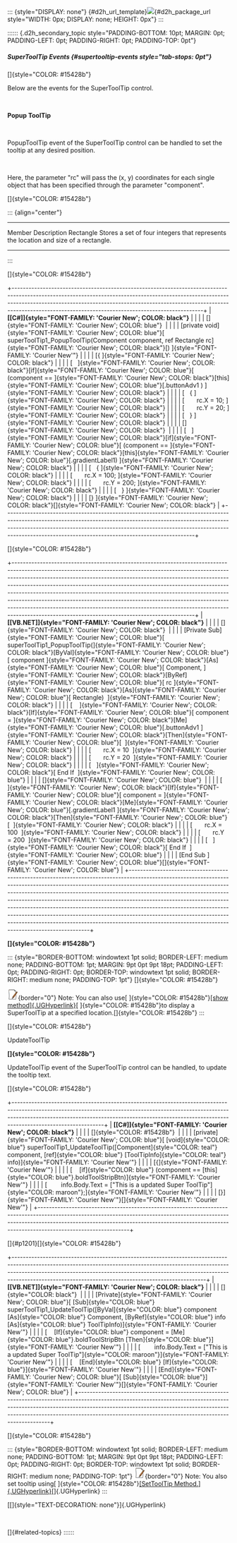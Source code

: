 ::: {style="DISPLAY: none"}
[](ms-xhelp:///?Id=d2h_url_template){#d2h_url_template}![](!package_url!){#d2h_package_url style="WIDTH: 0px; DISPLAY: none; HEIGHT: 0px"}
:::

:::::: {.d2h_secondary_topic style="PADDING-BOTTOM: 10pt; MARGIN: 0pt; PADDING-LEFT: 0pt; PADDING-RIGHT: 0pt; PADDING-TOP: 0pt"}
##### SuperToolTip Events {#supertooltip-events style="tab-stops: 0pt"}

[]{style="COLOR: #15428b"} 

Below are the events for the SuperToolTip control.

 

**Popup ToolTip**

 

PopupToolTip event of the SuperToolTip control can be handled to set the tooltip at any desired position.

 

Here, the parameter \"rc\" will pass the (x, y) coordinates for each single object that has been specified through the parameter \"component\".

[]{style="COLOR: #15428b"} 

::: {align="center"}
  ----------- -------------------------------------------------------------------------------------
  Member      Description
  Rectangle   Stores a set of four integers that represents the location and size of a rectangle.
  ----------- -------------------------------------------------------------------------------------
:::

[]{style="COLOR: #15428b"} 

+-------------------------------------------------------------------------------------------------------------------------------------------------------------------------------------------------------------------------------------------------------------------------------------------------------------+
| **[\[C#\]]{style="FONT-FAMILY: 'Courier New'; COLOR: black"}**                                                                                                                                                                                                                                              |
|                                                                                                                                                                                                                                                                                                             |
| []{style="FONT-FAMILY: 'Courier New'; COLOR: blue"}                                                                                                                                                                                                                                                         |
|                                                                                                                                                                                                                                                                                                             |
| [private void]{style="FONT-FAMILY: 'Courier New'; COLOR: blue"}[ superToolTip1_PopupToolTip(Component component, ref Rectangle rc]{style="FONT-FAMILY: 'Courier New'; COLOR: black"}[) ]{style="FONT-FAMILY: 'Courier New'"}                                                                                |
|                                                                                                                                                                                                                                                                                                             |
| [{ ]{style="FONT-FAMILY: 'Courier New'; COLOR: black"}                                                                                                                                                                                                                                                      |
|                                                                                                                                                                                                                                                                                                             |
| [   ]{style="FONT-FAMILY: 'Courier New'; COLOR: black"}[if]{style="FONT-FAMILY: 'Courier New'; COLOR: blue"}[ (component == ]{style="FONT-FAMILY: 'Courier New'; COLOR: black"}[this]{style="FONT-FAMILY: 'Courier New'; COLOR: blue"}[.buttonAdv1 ) ]{style="FONT-FAMILY: 'Courier New'; COLOR: black"}    |
|                                                                                                                                                                                                                                                                                                             |
| [   { ]{style="FONT-FAMILY: 'Courier New'; COLOR: black"}                                                                                                                                                                                                                                                   |
|                                                                                                                                                                                                                                                                                                             |
| [       rc.X = 10; ]{style="FONT-FAMILY: 'Courier New'; COLOR: black"}                                                                                                                                                                                                                                      |
|                                                                                                                                                                                                                                                                                                             |
| [       rc.Y = 20; ]{style="FONT-FAMILY: 'Courier New'; COLOR: black"}                                                                                                                                                                                                                                      |
|                                                                                                                                                                                                                                                                                                             |
| [   } ]{style="FONT-FAMILY: 'Courier New'; COLOR: black"}                                                                                                                                                                                                                                                   |
|                                                                                                                                                                                                                                                                                                             |
| []{style="FONT-FAMILY: 'Courier New'; COLOR: black"}                                                                                                                                                                                                                                                        |
|                                                                                                                                                                                                                                                                                                             |
| [   ]{style="FONT-FAMILY: 'Courier New'; COLOR: black"}[if]{style="FONT-FAMILY: 'Courier New'; COLOR: blue"}[ (component == ]{style="FONT-FAMILY: 'Courier New'; COLOR: black"}[this]{style="FONT-FAMILY: 'Courier New'; COLOR: blue"}[.gradientLabel1) ]{style="FONT-FAMILY: 'Courier New'; COLOR: black"} |
|                                                                                                                                                                                                                                                                                                             |
| [   { ]{style="FONT-FAMILY: 'Courier New'; COLOR: black"}                                                                                                                                                                                                                                                   |
|                                                                                                                                                                                                                                                                                                             |
| [       rc.X = 100; ]{style="FONT-FAMILY: 'Courier New'; COLOR: black"}                                                                                                                                                                                                                                     |
|                                                                                                                                                                                                                                                                                                             |
| [       rc.Y = 200; ]{style="FONT-FAMILY: 'Courier New'; COLOR: black"}                                                                                                                                                                                                                                     |
|                                                                                                                                                                                                                                                                                                             |
| [   } ]{style="FONT-FAMILY: 'Courier New'; COLOR: black"}                                                                                                                                                                                                                                                   |
|                                                                                                                                                                                                                                                                                                             |
| [} ]{style="FONT-FAMILY: 'Courier New'; COLOR: black"}[]{style="FONT-FAMILY: 'Courier New'; COLOR: black"}                                                                                                                                                                                                  |
+-------------------------------------------------------------------------------------------------------------------------------------------------------------------------------------------------------------------------------------------------------------------------------------------------------------+

[]{style="COLOR: #15428b"} 

+----------------------------------------------------------------------------------------------------------------------------------------------------------------------------------------------------------------------------------------------------------------------------------------------------------------------------------------------------------------------------------------------------------------------------------------------------------------------------------------------------------------------------------------------------------------------------------------------------------------------------------+
| **[\[VB.NET\]]{style="FONT-FAMILY: 'Courier New'; COLOR: black"}**                                                                                                                                                                                                                                                                                                                                                                                                                                                                                                                                                               |
|                                                                                                                                                                                                                                                                                                                                                                                                                                                                                                                                                                                                                                  |
| []{style="FONT-FAMILY: 'Courier New'; COLOR: black"}                                                                                                                                                                                                                                                                                                                                                                                                                                                                                                                                                                             |
|                                                                                                                                                                                                                                                                                                                                                                                                                                                                                                                                                                                                                                  |
| [Private Sub]{style="FONT-FAMILY: 'Courier New'; COLOR: blue"}[ superToolTip1_PopupToolTip(]{style="FONT-FAMILY: 'Courier New'; COLOR: black"}[ByVal]{style="FONT-FAMILY: 'Courier New'; COLOR: blue"}[ component ]{style="FONT-FAMILY: 'Courier New'; COLOR: black"}[As]{style="FONT-FAMILY: 'Courier New'; COLOR: blue"}[ Component, ]{style="FONT-FAMILY: 'Courier New'; COLOR: black"}[ByRef]{style="FONT-FAMILY: 'Courier New'; COLOR: blue"}[ rc ]{style="FONT-FAMILY: 'Courier New'; COLOR: black"}[As]{style="FONT-FAMILY: 'Courier New'; COLOR: blue"}[ Rectangle)  ]{style="FONT-FAMILY: 'Courier New'; COLOR: black"} |
|                                                                                                                                                                                                                                                                                                                                                                                                                                                                                                                                                                                                                                  |
| [    ]{style="FONT-FAMILY: 'Courier New'; COLOR: black"}[If]{style="FONT-FAMILY: 'Courier New'; COLOR: blue"}[ component = ]{style="FONT-FAMILY: 'Courier New'; COLOR: black"}[Me]{style="FONT-FAMILY: 'Courier New'; COLOR: blue"}[.buttonAdv1 ]{style="FONT-FAMILY: 'Courier New'; COLOR: black"}[Then]{style="FONT-FAMILY: 'Courier New'; COLOR: blue"}[  ]{style="FONT-FAMILY: 'Courier New'; COLOR: black"}                                                                                                                                                                                                                 |
|                                                                                                                                                                                                                                                                                                                                                                                                                                                                                                                                                                                                                                  |
| [       rc.X = 10  ]{style="FONT-FAMILY: 'Courier New'; COLOR: black"}                                                                                                                                                                                                                                                                                                                                                                                                                                                                                                                                                           |
|                                                                                                                                                                                                                                                                                                                                                                                                                                                                                                                                                                                                                                  |
| [       rc.Y = 20  ]{style="FONT-FAMILY: 'Courier New'; COLOR: black"}                                                                                                                                                                                                                                                                                                                                                                                                                                                                                                                                                           |
|                                                                                                                                                                                                                                                                                                                                                                                                                                                                                                                                                                                                                                  |
| [   ]{style="FONT-FAMILY: 'Courier New'; COLOR: black"}[ End If  ]{style="FONT-FAMILY: 'Courier New'; COLOR: blue"}                                                                                                                                                                                                                                                                                                                                                                                                                                                                                                              |
|                                                                                                                                                                                                                                                                                                                                                                                                                                                                                                                                                                                                                                  |
| []{style="FONT-FAMILY: 'Courier New'; COLOR: blue"}                                                                                                                                                                                                                                                                                                                                                                                                                                                                                                                                                                              |
|                                                                                                                                                                                                                                                                                                                                                                                                                                                                                                                                                                                                                                  |
| [    ]{style="FONT-FAMILY: 'Courier New'; COLOR: black"}[If]{style="FONT-FAMILY: 'Courier New'; COLOR: blue"}[ component = ]{style="FONT-FAMILY: 'Courier New'; COLOR: black"}[Me]{style="FONT-FAMILY: 'Courier New'; COLOR: blue"}[.gradientLabel1 ]{style="FONT-FAMILY: 'Courier New'; COLOR: black"}[Then]{style="FONT-FAMILY: 'Courier New'; COLOR: blue"}[  ]{style="FONT-FAMILY: 'Courier New'; COLOR: black"}                                                                                                                                                                                                             |
|                                                                                                                                                                                                                                                                                                                                                                                                                                                                                                                                                                                                                                  |
| [       rc.X = 100  ]{style="FONT-FAMILY: 'Courier New'; COLOR: black"}                                                                                                                                                                                                                                                                                                                                                                                                                                                                                                                                                          |
|                                                                                                                                                                                                                                                                                                                                                                                                                                                                                                                                                                                                                                  |
| [       rc.Y = 200  ]{style="FONT-FAMILY: 'Courier New'; COLOR: black"}                                                                                                                                                                                                                                                                                                                                                                                                                                                                                                                                                          |
|                                                                                                                                                                                                                                                                                                                                                                                                                                                                                                                                                                                                                                  |
| [   ]{style="FONT-FAMILY: 'Courier New'; COLOR: black"}[ End If  ]{style="FONT-FAMILY: 'Courier New'; COLOR: blue"}                                                                                                                                                                                                                                                                                                                                                                                                                                                                                                              |
|                                                                                                                                                                                                                                                                                                                                                                                                                                                                                                                                                                                                                                  |
| [End Sub ]{style="FONT-FAMILY: 'Courier New'; COLOR: blue"}[]{style="FONT-FAMILY: 'Courier New'; COLOR: blue"}                                                                                                                                                                                                                                                                                                                                                                                                                                                                                                                   |
+----------------------------------------------------------------------------------------------------------------------------------------------------------------------------------------------------------------------------------------------------------------------------------------------------------------------------------------------------------------------------------------------------------------------------------------------------------------------------------------------------------------------------------------------------------------------------------------------------------------------------------+

**[]{style="COLOR: #15428b"}** 

::: {style="BORDER-BOTTOM: windowtext 1pt solid; BORDER-LEFT: medium none; PADDING-BOTTOM: 1pt; MARGIN: 9pt 0pt 9pt 18pt; PADDING-LEFT: 0pt; PADDING-RIGHT: 0pt; BORDER-TOP: windowtext 1pt solid; BORDER-RIGHT: medium none; PADDING-TOP: 1pt"}
[]{style="COLOR: #15428b"} 

![](ImagesExt/image76_1.jpg){border="0"} Note: You can also use[ ]{style="COLOR: #15428b"}[[show method]{.UGHyperlink}](../../../../../../../../Documents%20and%20Settings/sylviap/Desktop/Tools%20-%20Part%202.docx#_Frequently_Asked_Questions_1)[ ]{style="COLOR: #15428b"}to display a SuperToolTip at a specified location.[]{style="COLOR: #15428b"}
:::

[]{style="COLOR: #15428b"} 

UpdateToolTip

**[]{style="COLOR: #15428b"}** 

UpdateToolTip event of the SuperToolTip control can be handled, to update the tooltip text.

[]{style="COLOR: #15428b"} 

+--------------------------------------------------------------------------------------------------------------------------------------------------------------------------------------------------------------------------------------------------------------------------+
| **[\[C#\]]{style="FONT-FAMILY: 'Courier New'; COLOR: black"}**                                                                                                                                                                                                           |
|                                                                                                                                                                                                                                                                          |
| []{style="COLOR: #15428b"}                                                                                                                                                                                                                                               |
|                                                                                                                                                                                                                                                                          |
| [private]{style="FONT-FAMILY: 'Courier New'; COLOR: blue"}[ [void]{style="COLOR: blue"} superToolTip1_UpdateToolTip([Component]{style="COLOR: teal"} component, [ref]{style="COLOR: blue"} [ToolTipInfo]{style="COLOR: teal"} info)]{style="FONT-FAMILY: 'Courier New'"} |
|                                                                                                                                                                                                                                                                          |
| [{]{style="FONT-FAMILY: 'Courier New'"}                                                                                                                                                                                                                                  |
|                                                                                                                                                                                                                                                                          |
| [    [if]{style="COLOR: blue"} (component == [this]{style="COLOR: blue"}.boldToolStripBtn)]{style="FONT-FAMILY: 'Courier New'"}                                                                                                                                          |
|                                                                                                                                                                                                                                                                          |
| [        info.Body.Text = [\"This is a updated Super ToolTip\"]{style="COLOR: maroon"};]{style="FONT-FAMILY: 'Courier New'"}                                                                                                                                             |
|                                                                                                                                                                                                                                                                          |
| [}]{style="FONT-FAMILY: 'Courier New'"}[]{style="FONT-FAMILY: 'Courier New'"}                                                                                                                                                                                            |
+--------------------------------------------------------------------------------------------------------------------------------------------------------------------------------------------------------------------------------------------------------------------------+

[]{#p1201}[]{style="COLOR: #15428b"} 

+--------------------------------------------------------------------------------------------------------------------------------------------------------------------------------------------------------------------------------------------------------------------------------------------------------------+
| **[\[VB.NET\]]{style="FONT-FAMILY: 'Courier New'; COLOR: black"}**                                                                                                                                                                                                                                           |
|                                                                                                                                                                                                                                                                                                              |
| []{style="COLOR: black"}                                                                                                                                                                                                                                                                                     |
|                                                                                                                                                                                                                                                                                                              |
| [Private]{style="FONT-FAMILY: 'Courier New'; COLOR: blue"}[ [Sub]{style="COLOR: blue"} superToolTip1_UpdateToolTip([ByVal]{style="COLOR: blue"} component [As]{style="COLOR: blue"} Component, [ByRef]{style="COLOR: blue"} info [As]{style="COLOR: blue"} ToolTipInfo)]{style="FONT-FAMILY: 'Courier New'"} |
|                                                                                                                                                                                                                                                                                                              |
| [    [If]{style="COLOR: blue"} component = [Me]{style="COLOR: blue"}.boldToolStripBtn [Then]{style="COLOR: blue"}]{style="FONT-FAMILY: 'Courier New'"}                                                                                                                                                       |
|                                                                                                                                                                                                                                                                                                              |
| [        info.Body.Text = [\"This is a updated Super ToolTip\"]{style="COLOR: maroon"}]{style="FONT-FAMILY: 'Courier New'"}                                                                                                                                                                                  |
|                                                                                                                                                                                                                                                                                                              |
| [    [End]{style="COLOR: blue"} [If]{style="COLOR: blue"}]{style="FONT-FAMILY: 'Courier New'"}                                                                                                                                                                                                               |
|                                                                                                                                                                                                                                                                                                              |
| [End]{style="FONT-FAMILY: 'Courier New'; COLOR: blue"}[ [Sub]{style="COLOR: blue"}]{style="FONT-FAMILY: 'Courier New'"}[]{style="FONT-FAMILY: 'Courier New'; COLOR: blue"}                                                                                                                                   |
+--------------------------------------------------------------------------------------------------------------------------------------------------------------------------------------------------------------------------------------------------------------------------------------------------------------+

[]{style="COLOR: #15428b"} 

::: {style="BORDER-BOTTOM: windowtext 1pt solid; BORDER-LEFT: medium none; PADDING-BOTTOM: 1pt; MARGIN: 9pt 0pt 9pt 18pt; PADDING-LEFT: 0pt; PADDING-RIGHT: 0pt; BORDER-TOP: windowtext 1pt solid; BORDER-RIGHT: medium none; PADDING-TOP: 1pt"}
![](ImagesExt/image76_1.jpg){border="0"} Note: You also set tooltip using[ ]{style="COLOR: #15428b"}[[SetToolTip Method.]{.UGHyperlink}](../../../../../../../../Documents%20and%20Settings/sylviap/Desktop/Tools%20-%20Part%202.docx#_How_to_get_1)[]{.UGHyperlink}
:::

[[]{style="TEXT-DECORATION: none"}]{.UGHyperlink} 

 

[]{#related-topics}
::::::
